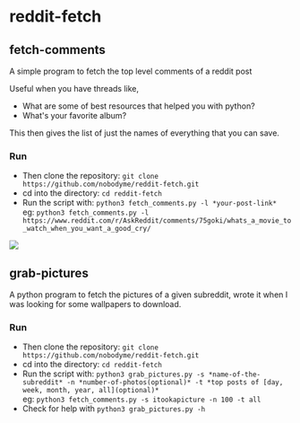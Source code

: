 # reddit-fetch

## fetch-comments

A simple program to fetch the top level comments of a reddit post

Useful when you have threads like,
  - What are some of best resources that helped you with python?
  - What's your favorite album?
 
This then gives the list of just the names of everything that you can save.

### Run

  - Then clone the repository: `git clone https://github.com/nobodyme/reddit-fetch.git`
  - cd into the directory: `cd reddit-fetch`
  - Run the script with: `python3 fetch_comments.py -l *your-post-link*`</br>
  eg: `python3 fetch_comments.py -l https://www.reddit.com/r/AskReddit/comments/75goki/whats_a_movie_to_watch_when_you_want_a_good_cry/`
  
 <img src="https://user-images.githubusercontent.com/15857119/34459416-e68be8d0-ee15-11e7-872a-71f3b11647d7.png">
  
## grab-pictures

A python program to fetch the pictures of a given subreddit, wrote it when I was looking for some wallpapers to download.

### Run

  - Then clone the repository: `git clone https://github.com/nobodyme/reddit-fetch.git`
  - cd into the directory: `cd reddit-fetch`
  - Run the script with: `python3 grab_pictures.py -s *name-of-the-subreddit* -n *number-of-photos(optional)* -t *top posts of [day, week, month, year, all](optional)*`</br>
  eg: `python3 fetch_comments.py -s itookapicture -n 100 -t all`
  - Check for help with `python3 grab_pictures.py -h`
